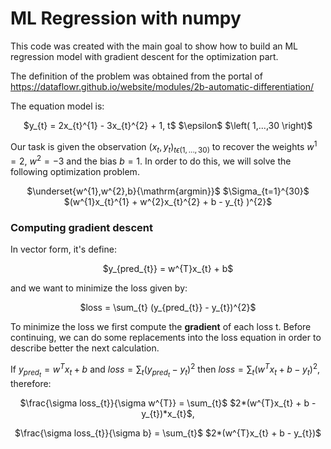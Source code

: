 # ML Regression with numpy

This code was created with the main goal to show how to build an ML regression model with gradient descent for the optimization part.

The definition of the problem was obtained from the portal of https://dataflowr.github.io/website/modules/2b-automatic-differentiation/

The equation model is: 

<p align="center">
$y_{t} = 2x_{t}^{1} - 3x_{t}^{2} + 1, t$ $\epsilon$ $\left( 1,...,30 \right)$
</p>

Our task is given the observation $\left( x_{t},y_{t} \right)_{t\epsilon(1,...,30)}$ to recover the weights $w^{1}=2$, $w^{2}=-3$ and the bias $b=1$. In order to do this, we will solve the following optimization problem. 

<p align="center">
$\underset{w^{1},w^{2},b}{\mathrm{argmin}}$ $\Sigma_{t=1}^{30}$ $(w^{1}x_{t}^{1} + w^{2}x_{t}^{2} + b - y_{t} )^{2}$
</p>

### Computing gradient descent

In vector form, it's define: 

<p align="center">
$y_{pred_{t}} = w^{T}x_{t} + b$
</p>

and we want to minimize the loss given by:

<p align="center">
$loss = \sum_{t} (y_{pred_{t}} - y_{t})^{2}$
</p>

To minimize the loss we first compute the **gradient** of each loss t. Before continuing, we can do some replacements into the loss equation in order to describe better the next calculation.

If $y_{pred_{t}} = w^{T}x_{t} + b$ and $loss = \sum_{t} (y_{pred_{t}} - y_{t})^{2}$ then $loss = \sum_{t} (w^{T}x_{t} + b - y_{t})^{2}$, therefore:

<p align="center">
$\frac{\sigma loss_{t}}{\sigma w^{T}} = \sum_{t}$ $2*(w^{T}x_{t} + b - y_{t})*x_{t}$,
</p>

<p align="center">
$\frac{\sigma loss_{t}}{\sigma b} = \sum_{t}$ $2*(w^{T}x_{t} + b - y_{t})$
</p>







